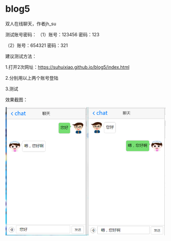 # blog5
双人在线聊天，作者jh_su

测试账号密码：
（1）账号：123456   密码：123

（2）账号：654321   密码：321
             
建议测试方法：

1.打开2次网址：https://suhuixiao.github.io/blog5/index.html

2.分别用以上两个账号登陆

3.测试

效果截图：

![image](https://github.com/suhuixiao/blog5/blob/master/1.png)
